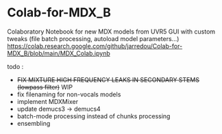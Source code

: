 # Colab-for-MDX_B
Colaboratory Notebook for new MDX models from UVR5 GUI with custom tweaks (file batch processing, autoload model parameters...)
https://colab.research.google.com/github/jarredou/Colab-for-MDX_B/blob/main/MDX_Colab.ipynb


todo : 
* ~~FIX MIXTURE HIGH FREQUENCY LEAKS IN SECONDARY STEMS (lowpass filter)~~  WIP 
* fix filenaming for non-vocals models
* implement MDXMixer
* update demucs3 -> demucs4
* batch-mode processing instead of chunks processing
* ensembling
